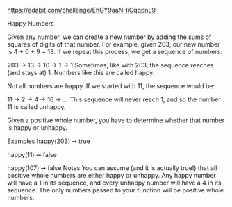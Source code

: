 https://edabit.com/challenge/EhGY9aaNHiCqqpnL9

Happy Numbers

Given any number, we can create a new number by adding the sums of squares of digits of that number. For example, given 203, our new number is 4 + 0 + 9 = 13. If we repeat this process, we get a sequence of numbers:

203 -> 13 -> 10 -> 1 -> 1
Sometimes, like with 203, the sequence reaches (and stays at) 1. Numbers like this are called happy.

Not all numbers are happy. If we started with 11, the sequence would be:

11 -> 2 -> 4 -> 16 -> ...
This sequence will never reach 1, and so the number 11 is called unhappy.

Given a positive whole number, you have to determine whether that number is happy or unhappy.

Examples
happy(203) ➞ true

happy(11) ➞ false

happy(107) ➞ false
Notes
You can assume (and it is actually true!) that all positive whole numbers are either happy or unhappy. Any happy number will have a 1 in its sequence, and every unhappy number will have a 4 in its sequence.
The only numbers passed to your function will be positive whole numbers.